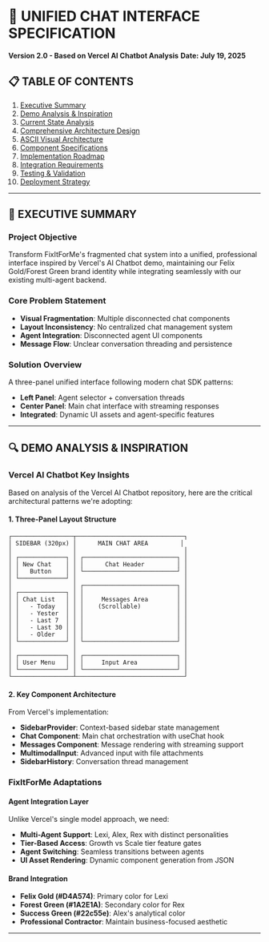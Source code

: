 # 🎯 **UNIFIED CHAT INTERFACE SPECIFICATION**
**Version 2.0 - Based on Vercel AI Chatbot Analysis**
**Date: July 19, 2025**

## 📋 **TABLE OF CONTENTS**
1. [Executive Summary](#executive-summary)
2. [Demo Analysis & Inspiration](#demo-analysis--inspiration)
3. [Current State Analysis](#current-state-analysis)
4. [Comprehensive Architecture Design](#comprehensive-architecture-design)
5. [ASCII Visual Architecture](#ascii-visual-architecture)
6. [Component Specifications](#component-specifications)
7. [Implementation Roadmap](#implementation-roadmap)
8. [Integration Requirements](#integration-requirements)
9. [Testing & Validation](#testing--validation)
10. [Deployment Strategy](#deployment-strategy)

---

## 🎯 **EXECUTIVE SUMMARY**

### **Project Objective**
Transform FixItForMe's fragmented chat system into a unified, professional interface inspired by Vercel's AI Chatbot demo, maintaining our Felix Gold/Forest Green brand identity while integrating seamlessly with our existing multi-agent backend.

### **Core Problem Statement**
- **Visual Fragmentation**: Multiple disconnected chat components
- **Layout Inconsistency**: No centralized chat management system  
- **Agent Integration**: Disconnected agent UI components
- **Message Flow**: Unclear conversation threading and persistence

### **Solution Overview**
A three-panel unified interface following modern chat SDK patterns:
- **Left Panel**: Agent selector + conversation threads
- **Center Panel**: Main chat interface with streaming responses
- **Integrated**: Dynamic UI assets and agent-specific features

---

## 🔍 **DEMO ANALYSIS & INSPIRATION**

### **Vercel AI Chatbot Key Insights**

Based on analysis of the Vercel AI Chatbot repository, here are the critical architectural patterns we're adopting:

#### **1. Three-Panel Layout Structure**
```
┌─────────────────┬──────────────────────────────┐
│ SIDEBAR (320px) │      MAIN CHAT AREA         │
│                 │                              │
│ ┌─────────────┐ │ ┌──────────────────────────┐ │
│ │ New Chat    │ │ │      Chat Header         │ │
│ │   Button    │ │ └──────────────────────────┘ │
│ └─────────────┘ │                              │
│                 │ ┌──────────────────────────┐ │
│ ┌─────────────┐ │ │                          │ │
│ │ Chat List   │ │ │     Messages Area        │ │
│ │   - Today   │ │ │    (Scrollable)          │ │
│ │   - Yester  │ │ │                          │ │
│ │   - Last 7  │ │ │                          │ │
│ │   - Last 30 │ │ │                          │ │
│ │   - Older   │ │ │                          │ │
│ └─────────────┘ │ └──────────────────────────┘ │
│                 │                              │
│ ┌─────────────┐ │ ┌──────────────────────────┐ │
│ │ User Menu   │ │ │     Input Area           │ │
│ └─────────────┘ │ └──────────────────────────┘ │
└─────────────────┴──────────────────────────────┘
```

#### **2. Key Component Architecture**
From Vercel's implementation:
- **SidebarProvider**: Context-based sidebar state management
- **Chat Component**: Main chat orchestration with useChat hook
- **Messages Component**: Message rendering with streaming support
- **MultimodalInput**: Advanced input with file attachments
- **SidebarHistory**: Conversation thread management

### **FixItForMe Adaptations**

#### **Agent Integration Layer**
Unlike Vercel's single model approach, we need:
- **Multi-Agent Support**: Lexi, Alex, Rex with distinct personalities
- **Tier-Based Access**: Growth vs Scale tier feature gates
- **Agent Switching**: Seamless transitions between agents
- **UI Asset Rendering**: Dynamic component generation from JSON

#### **Brand Integration**
- **Felix Gold (#D4A574)**: Primary color for Lexi
- **Forest Green (#1A2E1A)**: Secondary color for Rex  
- **Success Green (#22c55e)**: Alex's analytical color
- **Professional Contractor**: Maintain business-focused aesthetic

---

